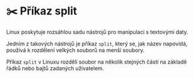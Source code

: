 # ✂️ Příkaz split

Linux poskytuje rozsáhlou sadu nástrojů pro manipulaci s textovými daty.  

Jedním z takových nástrojů je příkaz ```split```, který se, jak název napovídá, používá k rozdělení velkých souborů na menší soubory.  

Příkaz ```split``` v Linuxu rozdělí soubor na několik stejných částí na základě řádků nebo bajtů zadaných uživatelem.